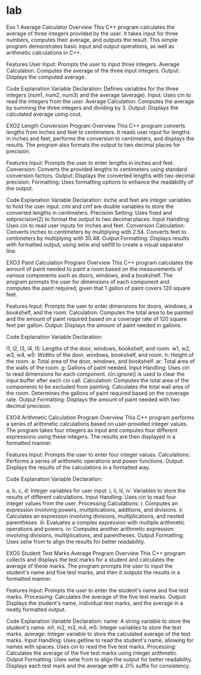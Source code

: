 # lab
Exo 1 Average Calculator
Overview
This C++ program calculates the average of three integers provided by the user. 
It takes input for three numbers, computes their average, and outputs the result. 
This simple program demonstrates basic input and output operations, as well as arithmetic calculations in C++.

Features
User Input: Prompts the user to input three integers.
Average Calculation: Computes the average of the three input integers.
Output: Displays the computed average.

Code Explanation
Variable Declaration: Defines variables for the three integers (num1, num2, num3) and the average (average).
Input: Uses cin to read the integers from the user.
Average Calculation: Computes the average by summing the three integers and dividing by 3.
Output: Displays the calculated average using cout.

EXO2 Length Conversion Program
Overview
This C++ program converts lengths from inches and feet to centimeters. 
It reads user input for lengths in inches and feet, performs the conversion to centimeters, and displays the results.
The program also formats the output to two decimal places for precision.

Features
Input: Prompts the user to enter lengths in inches and feet.
Conversion: Converts the provided lengths to centimeters using standard conversion factors.
Output: Displays the converted lengths with two decimal precision.
Formatting: Uses formatting options to enhance the readability of the output.

Code Explanation
Variable Declaration:
inche and feet are integer variables to hold the user input.
cmi and cmf are double variables to store the converted lengths in centimeters.
Precision Setting:
Uses fixed and setprecision(2) to format the output to two decimal places.
Input Handling:
Uses cin to read user inputs for inches and feet.
Conversion Calculation:
Converts inches to centimeters by multiplying with 2.54.
Converts feet to centimeters by multiplying with 30.48.
Output Formatting:
Displays results with formatted output, using setw and setfill to create a visual separator line.

EXO3  Paint Calculation Program
Overview
This C++ program calculates the amount of paint needed to paint a room based on the measurements of various components such as doors, windows, and a bookshelf.
The program prompts the user for dimensions of each component and computes the paint required, given that 1 gallon of paint covers 120 square feet.

Features
Input: Prompts the user to enter dimensions for doors, windows, a bookshelf, and the room.
Calculation: Computes the total area to be painted and the amount of paint required based on a coverage rate of 120 square feet per gallon.
Output: Displays the amount of paint needed in gallons.

Code Explanation
Variable Declaration:

l1, l2, l3, l4, l5: Lengths of the door, windows, bookshelf, and room.
w1, w2, w3, w4, w5: Widths of the door, windows, bookshelf, and room.
h: Height of the room.
a: Total area of the door, windows, and bookshelf.
ar: Total area of the walls of the room.
g: Gallons of paint needed.
Input Handling:
Uses cin to read dimensions for each component.
cin.ignore() is used to clear the input buffer after each cin call.
Calculation:
Computes the total area of the components to be excluded from painting.
Calculates the total wall area of the room.
Determines the gallons of paint required based on the coverage rate.
Output Formatting:
Displays the amount of paint needed with two decimal precision.

EXO4 Arithmetic Calculation Program
Overview
This C++ program performs a series of arithmetic calculations based on user-provided integer values.
The program takes four integers as input and computes four different expressions using these integers.
The results are then displayed in a formatted manner.

Features
Input: Prompts the user to enter four integer values.
Calculations: Performs a series of arithmetic operations and power functions.
Output: Displays the results of the calculations in a formatted way.

Code Explanation
Variable Declaration:

a, b, c, d: Integer variables for user input.
i, ii, iii, iv: Variables to store the results of different calculations.
Input Handling:
Uses cin to read four integer values from the user.
Processing Calculations:
i: Computes an expression involving powers, multiplications, additions, and divisions.
ii: Calculates an expression involving divisions, multiplications, and nested parentheses.
iii: Evaluates a complex expression with multiple arithmetic operations and powers.
iv: Computes another arithmetic expression involving divisions, multiplications, and parentheses.
Output Formatting:
Uses setw from <iomanip> to align the results for better readability.

EXO5 Student Test Marks Average Program
Overview
This C++ program collects and displays the test marks for a student and calculates the average of these marks.
The program prompts the user to input the student's name and five test marks, and then it outputs the results in a formatted manner.

Features
Input: Prompts the user to enter the student's name and five test marks.
Processing: Calculates the average of the five test marks.
Output: Displays the student's name, individual test marks, and the average in a neatly formatted output.

Code Explanation
Variable Declaration:
name: A string variable to store the student's name.
m1, m2, m3, m4, m5: Integer variables to store the test marks.
average: Integer variable to store the calculated average of the test marks.
Input Handling:
Uses getline to read the student's name, allowing for names with spaces.
Uses cin to read the five test marks.
Processing:
Calculates the average of the five test marks using integer arithmetic.
Output Formatting:
Uses setw from <iomanip> to align the output for better readability.
Displays each test mark and the average with a .0% suffix for consistency.
